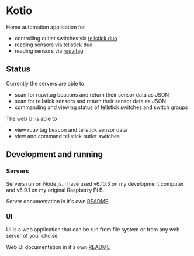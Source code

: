 # Kotio

Home automation application for
* controlling outlet switches via [tellstick duo](http://old.telldus.com/products/tellstick_duo)
* reading sensors via [tellstick duo](http://old.telldus.com/products/tellstick_duo)
* reading sensors via [ruuvitag](https://ruuvitag.com/)

## Status

Currently the servers are able to
* scan for ruuvitag beacons and return their sensor data as JSON
* scan for tellstick sensors and return their sensor data as JSON
* commanding and viewing status of tellstick switches and switch groups

The web UI is able to
* view ruuvitag beacon and tellstick sensor data
* view and command tellstick outlet switches

## Development and running

### Servers

Servers run on Node.js. I have used v6.10.3 on my development computer and v6.9.1 on my original Raspberry Pi B.

Server documentation in it's own [README](node-server/README.md).

### UI

UI is a web application that can be run from file system or from any web server of your choise.

Web UI documentation in it's own [README](webui/README.md)
